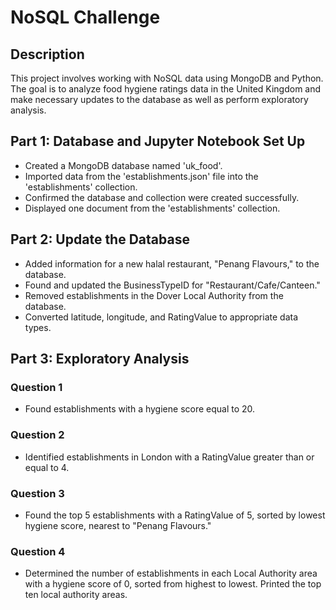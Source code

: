 # NoSQL Challenge

## Description
This project involves working with NoSQL data using MongoDB and Python. The goal is to analyze food hygiene ratings data in the United Kingdom and make necessary updates to the database as well as perform exploratory analysis.

## Part 1: Database and Jupyter Notebook Set Up
- Created a MongoDB database named 'uk_food'.
- Imported data from the 'establishments.json' file into the 'establishments' collection.
- Confirmed the database and collection were created successfully.
- Displayed one document from the 'establishments' collection.

## Part 2: Update the Database
- Added information for a new halal restaurant, "Penang Flavours," to the database.
- Found and updated the BusinessTypeID for "Restaurant/Cafe/Canteen."
- Removed establishments in the Dover Local Authority from the database.
- Converted latitude, longitude, and RatingValue to appropriate data types.

## Part 3: Exploratory Analysis
### Question 1
- Found establishments with a hygiene score equal to 20.

### Question 2
- Identified establishments in London with a RatingValue greater than or equal to 4.

### Question 3
- Found the top 5 establishments with a RatingValue of 5, sorted by lowest hygiene score, nearest to "Penang Flavours."

### Question 4
- Determined the number of establishments in each Local Authority area with a hygiene score of 0, sorted from highest to lowest. Printed the top ten local authority areas.
